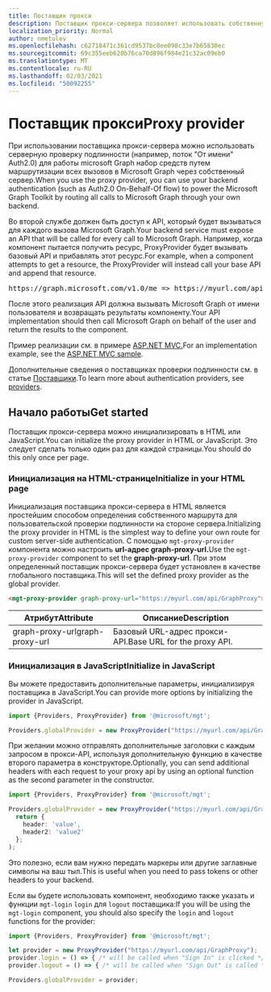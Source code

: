 ```yaml
---
title: Поставщик прокси
description: Поставщик прокси-сервера позволяет использовать собственную проверку подлинности на стороне сервера с microsoft Graph набор средств.
localization_priority: Normal
author: nmetulev
ms.openlocfilehash: c62718471c361cd9537bc8ee098c33e7b65830ec
ms.sourcegitcommit: 69c355eeb620b76ca70d896f984e21c32ac09eb0
ms.translationtype: MT
ms.contentlocale: ru-RU
ms.lasthandoff: 02/03/2021
ms.locfileid: "50092255"
---
```

# <a name="proxy-provider"></a><span data-ttu-id="54e96-103">Поставщик прокси</span><span class="sxs-lookup"><span data-stu-id="54e96-103">Proxy provider</span></span>

<span data-ttu-id="54e96-104">При использовании поставщика прокси-сервера можно использовать серверную проверку подлинности (например, поток "От имени" Auth2.0) для работы microsoft Graph набор средств путем маршрутизации всех вызовов в Microsoft Graph через собственный сервер.</span><span class="sxs-lookup"><span data-stu-id="54e96-104">When you use the proxy provider, you can use your backend authentication (such as Auth2.0 On-Behalf-Of flow) to power the Microsoft Graph Toolkit by routing all calls to Microsoft Graph through your own backend.</span></span>

<span data-ttu-id="54e96-105">Во второй службе должен быть доступ к API, который будет вызываться для каждого вызова Microsoft Graph.</span><span class="sxs-lookup"><span data-stu-id="54e96-105">Your backend service must expose an API that will be called for every call to Microsoft Graph.</span></span> <span data-ttu-id="54e96-106">Например, когда компонент пытается получить ресурс, ProxyProvider будет вызывать базовый API и прибавлять этот ресурс.</span><span class="sxs-lookup"><span data-stu-id="54e96-106">For example, when a component attempts to get a resource, the ProxyProvider will instead call your base API and append that resource.</span></span>

<pre>https://graph.microsoft.com/v1.0/me => https://myurl.com/api/GraphProxy/v1.0/me</pre> 

<span data-ttu-id="54e96-107">После этого реализация API должна вызывать Microsoft Graph от имени пользователя и возвращать результаты компоненту.</span><span class="sxs-lookup"><span data-stu-id="54e96-107">Your API implementation should then call Microsoft Graph on behalf of the user and return the results to the component.</span></span>

<span data-ttu-id="54e96-108">Пример реализации см. в примере [ASP.NET MVC.](https://github.com/microsoftgraph/microsoft-graph-toolkit/tree/master/samples/proxy-provider-asp-net-mvc)</span><span class="sxs-lookup"><span data-stu-id="54e96-108">For an implementation example, see the [ASP.NET MVC sample](https://github.com/microsoftgraph/microsoft-graph-toolkit/tree/master/samples/proxy-provider-asp-net-mvc).</span></span> 

<span data-ttu-id="54e96-109">Дополнительные сведения о поставщиках проверки подлинности см. в статье [Поставщики](./providers.md).</span><span class="sxs-lookup"><span data-stu-id="54e96-109">To learn more about authentication providers, see [providers](./providers.md).</span></span>

## <a name="get-started"></a><span data-ttu-id="54e96-110">Начало работы</span><span class="sxs-lookup"><span data-stu-id="54e96-110">Get started</span></span>

<span data-ttu-id="54e96-111">Поставщик прокси-сервера можно инициализировать в HTML или JavaScript.</span><span class="sxs-lookup"><span data-stu-id="54e96-111">You can initialize the proxy provider in HTML or JavaScript.</span></span> <span data-ttu-id="54e96-112">Это следует сделать только один раз для каждой страницы.</span><span class="sxs-lookup"><span data-stu-id="54e96-112">You should do this only once per page.</span></span>

### <a name="initialize-in-your-html-page"></a><span data-ttu-id="54e96-113">Инициализация на HTML-странице</span><span class="sxs-lookup"><span data-stu-id="54e96-113">Initialize in your HTML page</span></span>

<span data-ttu-id="54e96-114">Инициализация поставщика прокси-сервера в HTML является простейшим способом определения собственного маршрута для пользовательской проверки подлинности на стороне сервера.</span><span class="sxs-lookup"><span data-stu-id="54e96-114">Initializing the proxy provider in HTML is the simplest way to define your own route for custom server-side authentication.</span></span> <span data-ttu-id="54e96-115">С помощью `mgt-proxy-provider` компонента можно настроить **url-адрес graph-proxy-url.**</span><span class="sxs-lookup"><span data-stu-id="54e96-115">Use the `mgt-proxy-provider` component to set the **graph-proxy-url**.</span></span> <span data-ttu-id="54e96-116">При этом определенный поставщик прокси-сервера будет установлен в качестве глобального поставщика.</span><span class="sxs-lookup"><span data-stu-id="54e96-116">This will set the defined proxy provider as the global provider.</span></span>

```html
<mgt-proxy-provider graph-proxy-url="https://myurl.com/api/GraphProxy"></mgt-proxy-provider>
```

| <span data-ttu-id="54e96-117">Атрибут</span><span class="sxs-lookup"><span data-stu-id="54e96-117">Attribute</span></span> | <span data-ttu-id="54e96-118">Описание</span><span class="sxs-lookup"><span data-stu-id="54e96-118">Description</span></span> |
| --- | --- |
| <span data-ttu-id="54e96-119">graph-proxy-url</span><span class="sxs-lookup"><span data-stu-id="54e96-119">graph-proxy-url</span></span>  | <span data-ttu-id="54e96-120">Базовый URL-адрес прокси-API.</span><span class="sxs-lookup"><span data-stu-id="54e96-120">Base URL for the proxy API.</span></span> |


### <a name="initialize-in-javascript"></a><span data-ttu-id="54e96-121">Инициализация в JavaScript</span><span class="sxs-lookup"><span data-stu-id="54e96-121">Initialize in JavaScript</span></span>

<span data-ttu-id="54e96-122">Вы можете предоставить дополнительные параметры, инициализируя поставщика в JavaScript.</span><span class="sxs-lookup"><span data-stu-id="54e96-122">You can provide more options by initializing the provider in JavaScript.</span></span>

```ts
import {Providers, ProxyProvider} from '@microsoft/mgt';

Providers.globalProvider = new ProxyProvider("https://myurl.com/api/GraphProxy");
```

<span data-ttu-id="54e96-123">При желании можно отправлять дополнительные заголовки с каждым запросом в прокси-API, используя дополнительную функцию в качестве второго параметра в конструкторе.</span><span class="sxs-lookup"><span data-stu-id="54e96-123">Optionally, you can send additional headers with each request to your proxy api by using an optional function as the second parameter in the constructor.</span></span>

```ts
import {Providers, ProxyProvider} from '@microsoft/mgt';

Providers.globalProvider = new ProxyProvider("https://myurl.com/api/GraphProxy", async () => {
  return {
    header: 'value',
    header2: 'value2'
  };
);
```

<span data-ttu-id="54e96-124">Это полезно, если вам нужно передать маркеры или другие заглавные символы на ваш тыл.</span><span class="sxs-lookup"><span data-stu-id="54e96-124">This is useful when you need to pass tokens or other headers to your backend.</span></span>

<span data-ttu-id="54e96-125">Если вы будете использовать компонент, необходимо также указать и функции `mgt-login` `login` для `logout` поставщика:</span><span class="sxs-lookup"><span data-stu-id="54e96-125">If you will be using the `mgt-login` component, you should also specify the `login` and `logout` functions for the provider:</span></span>

```ts
import {Providers, ProxyProvider} from '@microsoft/mgt';

let provider = new ProxyProvider("https://myurl.com/api/GraphProxy");
provider.login = () => { /* will be called when "Sign In" is clicked */ };
provider.logout = () => { /* will be called when "Sign Out" is called */ };

Providers.globalProvider = provider;
```

